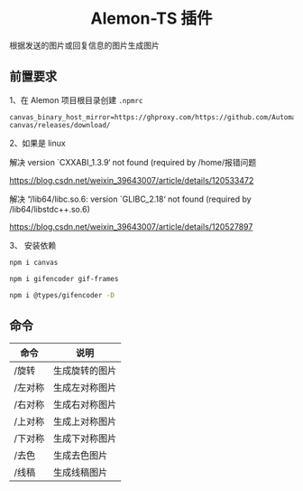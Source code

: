 # <div align="center">Alemon-TS 插件</div>

根据发送的图片或回复信息的图片生成图片

## 前置要求

1、在 Alemon 项目根目录创建 `.npmrc`

```npm
canvas_binary_host_mirror=https://ghproxy.com/https://github.com/Automattic/node-canvas/releases/download/
```

2、如果是 linux

解决 version `CXXABI_1.3.9‘ not found (required by /home/报错问题

https://blog.csdn.net/weixin_39643007/article/details/120533472

解决 “/lib64/libc.so.6: version `GLIBC_2.18‘ not found (required by /lib64/libstdc++.so.6)

https://blog.csdn.net/weixin_39643007/article/details/120527897

3、 安装依赖

```sh
npm i canvas
```

```sh
npm i gifencoder gif-frames
```

```sh
npm i @types/gifencoder -D
```

## 命令

| 命令    | 说明           |
| ------- | -------------- |
| /旋转   | 生成旋转的图片 |
| /左对称 | 生成左对称图片 |
| /右对称 | 生成右对称图片 |
| /上对称 | 生成上对称图片 |
| /下对称 | 生成下对称图片 |
| /去色   | 生成去色图片   |
| /线稿   | 生成线稿图片   |
